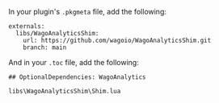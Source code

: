 In your plugin's `.pkgmeta` file, add the following:

```
externals:
  libs/WagoAnalyticsShim:
    url: https://github.com/wagoio/WagoAnalyticsShim.git
    branch: main
```

And in your `.toc` file, add the following:
```
## OptionalDependencies: WagoAnalytics

libs\WagoAnalyticsShim\Shim.lua
```
